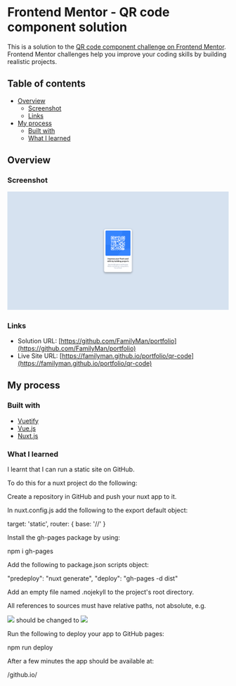 # Frontend Mentor - QR code component solution

This is a solution to the [QR code component challenge on Frontend Mentor](https://www.frontendmentor.io/challenges/qr-code-component-iux_sIO_H). Frontend Mentor challenges help you improve your coding skills by building realistic projects. 

## Table of contents

- [Overview](#overview)
  - [Screenshot](#screenshot)
  - [Links](#links)
- [My process](#my-process)
  - [Built with](#built-with)
  - [What I learned](#what-i-learned)

## Overview

### Screenshot
![](screenshot.png)

### Links

- Solution URL: [https://github.com/FamilyMan/portfolio](https://github.com/FamilyMan/portfolio)
- Live Site URL: [https://familyman.github.io/portfolio/qr-code](https://familyman.github.io/portfolio/qr-code)

## My process

### Built with

- [Vuetify](https://vuetifyjs.com/)
- [Vue.js](https://vuejs.org/)
- [Nuxt.js](https://nuxtjs.org/)

### What I learned

I learnt that I can run a static site on GitHub.

To do this for a nuxt project do the following:

Create a repository in GitHub and push your nuxt app to it.

In nuxt.config.js add the following to the export default object:

target: 'static',
router: {
  base: '/<github-repo-name>/'
}

Install the gh-pages package by using:

npm i gh-pages

Add the following to package.json scripts object:

"predeploy": "nuxt generate",
"deploy": "gh-pages -d dist"

Add an empty file named .nojekyll to the project's root directory.

All references to sources must have relative paths, not absolute, e.g.

<img src="/pic.jpg"> should be changed to <img src="pic.jpg">

Run the following to deploy your app to GitHub pages:

npm run deploy

After a few minutes the app should be available at:

<github-username>/github.io/<github-repo-name>
